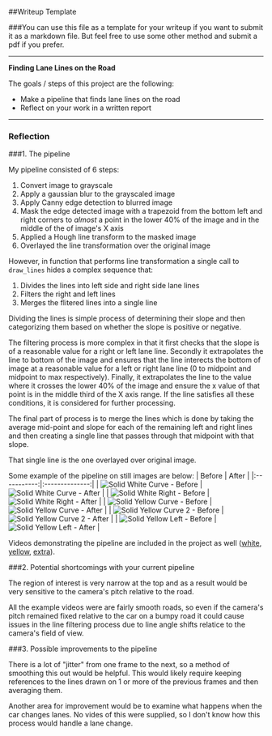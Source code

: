 ##Writeup Template

###You can use this file as a template for your writeup if you want to submit it as a markdown file. But feel free to use some other method and submit a pdf if you prefer.

---

**Finding Lane Lines on the Road**

The goals / steps of this project are the following:
* Make a pipeline that finds lane lines on the road
* Reflect on your work in a written report


[//]: # (Image References)

[image1]: ./test_images/solidWhiteCurve.jpg "Solid White Curve - Before"
[image2]: ./lined_test_images/lined_solidWhiteCurve.jpg "Solid White Curve - After"
[image3]: ./test_images/solidWhiteRight.jpg "Solid White Right - Before"
[image4]: ./lined_test_images/lined_solidWhiteRight.jpg "Solid White Right - After"
[image5]: ./test_images/solidYellowCurve.jpg "Solid Yellow Curve - Before"
[image6]: ./lined_test_images/lined_solidYellowCurve.jpg "Solid Yellow Curve - After"
[image7]: ./test_images/solidYellowCurve2.jpg "Solid Yellow Curve 2 - Before"
[image8]: ./lined_test_images/lined_solidYellowCurve2.jpg "Solid Yellow Curve 2 - After"
[image9]: ./test_images/solidYellowLeft.jpg "Solid Yellow Left - Before"
[image10]: ./lined_test_images/lined_solidYellowLeft.jpg "Solid Yellow Left - After"
[image11]: ./test_images/whiteCarLaneSwitch.jpg "White Car Lane Switch - Before"
[image12]: ./lined_test_images/lined_whiteCarLaneSwitch.jpg "White Car Lane Switch - After"
---

### Reflection

###1. The pipeline

My pipeline consisted of 6 steps:
1. Convert image to grayscale
2. Apply a gaussian blur to the grayscaled image
3. Apply Canny edge detection to blurred image
4. Mask the edge detected image with a trapezoid from the bottom left and right corners to _almost_ a point in the lower 40% of the image and in the middle of the  of image's X axis
5. Applied a Hough line transform to the masked image
6. Overlayed the line transformation over the original image

However, in function that performs line transformation a single call to ```draw_lines``` hides a complex sequence that:
1. Divides the lines into left side and right side lane lines
2. Filters the right and left lines
3. Merges the flitered lines into a single line

Dividing the lines is simple process of determining their slope and then categorizing them based on whether the slope is positive or negative.

The filtering process is more complex in that it first checks that the slope is of a reasonable value for a right or left lane line. Secondly it extrapolates the line to bottom of the image and ensures that the line interects the bottom of image at a reasonable value for a left or right lane line (0 to midpoint and midpoint to max respectively).  Finally, it extrapolates the line to the value where it crosses the lower 40% of the image and ensure the x value of that point is in the middle third of the X axis range. If the line satisfies all these conditions, it is considered for further processing.

The final part of process is to merge the lines which is done by taking the average mid-point and slope for each of the remaining left and right lines and then creating a single line that passes through that midpoint with that slope.

That single line is the one overlayed over original image.

Some example of the pipeline on still images are below:
|   Before    |     After      |
|:-----------:|:--------------:|
| ![][image1] |   ![][image2]  |
| ![][image3] |   ![][image4]  |
| ![][image5] |   ![][image6]  |
| ![][image7] |   ![][image8]  |
| ![][image9] |   ![][image10] |

Videos demonstrating the pipeline are included in the project as well ([white](white.mp4), [yellow](yellow.mp4), [extra](extra.mp4)).

###2. Potential shortcomings with your current pipeline

The region of interest is very narrow at the top and as a result would be very sensitive to the camera's pitch relative to the road.

All the example videos were are fairly smooth roads, so even if the camera's pitch remained fixed relative to the car on a bumpy road it could cause issues in the line filtering process due to line angle shifts relatice to the camera's field of view.

###3. Possible improvements to the pipeline

There is a lot of "jitter" from one frame to the next, so a method of smoothing this out would be helpful.  This would likely require keeping references to the lines drawn on 1 or more of the previous frames and then averaging them.

Another area for improvement would be to examine what happens when the car changes lanes. No vides of this were supplied, so I don't know how this process would handle a lane change.
